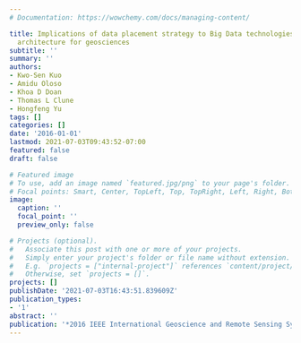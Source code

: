 ```yaml
---
# Documentation: https://wowchemy.com/docs/managing-content/

title: Implications of data placement strategy to Big Data technologies based on shared-nothing
  architecture for geosciences
subtitle: ''
summary: ''
authors:
- Kwo-Sen Kuo
- Amidu Oloso
- Khoa D Doan
- Thomas L Clune
- Hongfeng Yu
tags: []
categories: []
date: '2016-01-01'
lastmod: 2021-07-03T09:43:52-07:00
featured: false
draft: false

# Featured image
# To use, add an image named `featured.jpg/png` to your page's folder.
# Focal points: Smart, Center, TopLeft, Top, TopRight, Left, Right, BottomLeft, Bottom, BottomRight.
image:
  caption: ''
  focal_point: ''
  preview_only: false

# Projects (optional).
#   Associate this post with one or more of your projects.
#   Simply enter your project's folder or file name without extension.
#   E.g. `projects = ["internal-project"]` references `content/project/deep-learning/index.md`.
#   Otherwise, set `projects = []`.
projects: []
publishDate: '2021-07-03T16:43:51.839609Z'
publication_types:
- '1'
abstract: ''
publication: '*2016 IEEE International Geoscience and Remote Sensing Symposium (IGARSS)*'
---
```

